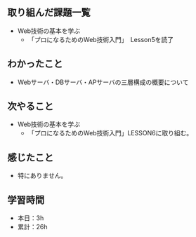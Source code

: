 ## 取り組んだ課題一覧
- Web技術の基本を学ぶ
  - 「プロになるためのWeb技術入門」　Lesson5を読了

## わかったこと
- Webサーバ・DBサーバ・APサーバの三層構成の概要について

## 次やること
- Web技術の基本を学ぶ
  - 「プロになるためのWeb技術入門」LESSON6に取り組む。

## 感じたこと
- 特にありません。

## 学習時間
- 本日：3h
- 累計：26h
